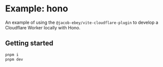 # Example: hono

An example of using the `@jacob-ebey/vite-cloudflare-plugin` to develop a Cloudflare Worker locally with Hono.

## Getting started

```bash
pnpm i
pnpm dev
```
